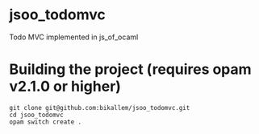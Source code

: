# jsoo_todomvc

Todo MVC implemented in js_of_ocaml

# Building the project (requires opam v2.1.0 or higher)

```
git clone git@github.com:bikallem/jsoo_todomvc.git
cd jsoo_todomvc
opam switch create .
```
